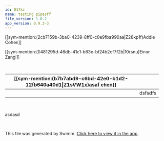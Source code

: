 ```yaml
---
id: 817kz
name: testing pipesff
file_version: 1.0.2
app_version: 0.9.3-3
---
```


[[sym-mention:(2cb7159b-3ba0-4239-8ff0-c0e9fba990aa\|Z28kp1f)Addie Cohen]]




[[sym-mention:(0481295d-46db-41c1-b63e-bf24b2cf7f2b\|10rsnu)Einor Zangi]]

<br/>

|[[sym-mention:(b7b7abd9-c6bd-42e0-b1d2-12fb640a40d1\|Z1sVW1x)asaf chen]]|<br>   |
|------------------------------------------------------------------------|-------|
|<br>                                                                    |dsfsdfs|

<br/>

asdasd




<br/>

This file was generated by Swimm. [Click here to view it in the app](http://localhost:5000/repos/Z2l0aHViJTNBJTNBc3Rva2Utd2VhdGhlciUzQSUzQUFkZGllQ29oZW4=/docs/817kz).